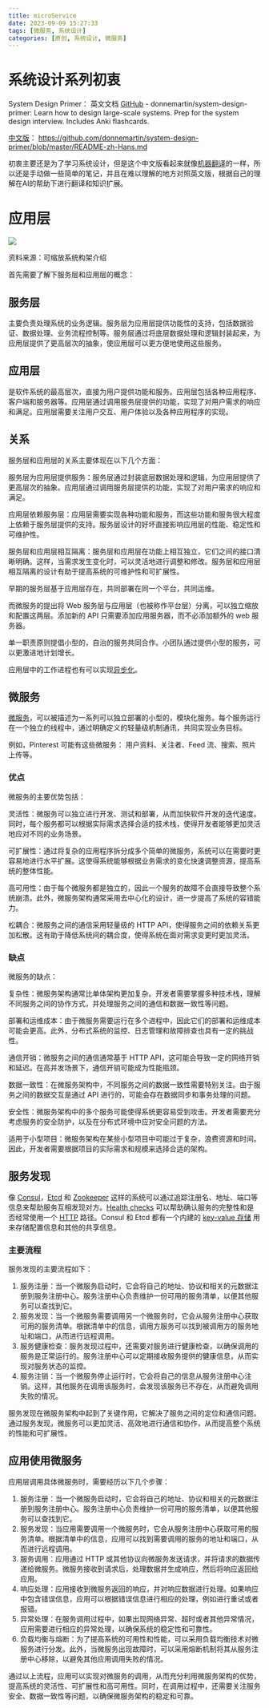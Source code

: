 ```yaml
---
title: microService
date: 2023-09-09 15:27:33
tags: [微服务, 系统设计]
categories: [原创, 系统设计, 微服务]
---
```



系统设计系列初衷
========

System Design Primer： 英文文档 [GitHub](https://so.csdn.net/so/search?q=GitHub&spm=1001.2101.3001.7020) \- donnemartin/system-design-primer: Learn how to design large-scale systems. Prep for the system design interview. Includes Anki flashcards.

[中文版](https://so.csdn.net/so/search?q=%E4%B8%AD%E6%96%87%E7%89%88&spm=1001.2101.3001.7020)： https://github.com/donnemartin/system-design-primer/blob/master/README-zh-Hans.md

初衷主要还是为了学习系统设计，但是这个中文版看起来就像[机器翻译](https://so.csdn.net/so/search?q=%E6%9C%BA%E5%99%A8%E7%BF%BB%E8%AF%91&spm=1001.2101.3001.7020)的一样，所以还是手动做一些简单的笔记，并且在难以理解的地方对照英文版，根据自己的理解在AI的帮助下进行翻译和知识扩展。

应用层
===

![](https://img-blog.csdnimg.cn/8ae191445c534fef94aaaa2726518c2e.png)

资料来源：可缩放系统构架介绍

首先需要了解下服务层和应用层的概念：

服务层
---

主要负责处理系统的业务逻辑。服务层为应用层提供功能性的支持，包括数据验证、数据处理、业务流程控制等。服务层通过将底层数据处理和逻辑封装起来，为应用层提供了更高层次的抽象，使应用层可以更方便地使用这些服务。

应用层
---

是软件系统的最高层次，直接为用户提供功能和服务。应用层包括各种应用程序、客户端和服务器等。应用层通过调用服务层提供的功能，实现了对用户需求的响应和满足。应用层需要关注用户交互、用户体验以及各种应用程序的实现。

关系
--

服务层和应用层的关系主要体现在以下几个方面：

服务层为应用层提供服务：服务层通过封装底层数据处理和逻辑，为应用层提供了更高层次的抽象。应用层通过调用服务层提供的功能，实现了对用户需求的响应和满足。

应用层依赖服务层：应用层需要实现各种功能和服务，而这些功能和服务很大程度上依赖于服务层提供的支持。服务层设计的好坏直接影响应用层的性能、稳定性和可维护性。

服务层和应用层相互隔离：服务层和应用层在功能上相互独立，它们之间的接口清晰明确。这样，当需求发生变化时，可以灵活地进行调整和修改。服务层和应用层相互隔离的设计有助于提高系统的可维护性和可扩展性。

早期的服务层基于应用层存在，共同部署在同一个平台，共同运维。

而微服务的提出将 Web 服务层与应用层（也被称作平台层）分离，可以独立缩放和配置这两层。添加新的 API 只需要添加应用服务器，而不必添加额外的 web 服务器。

单一职责原则提倡小型的，自治的服务共同合作。小团队通过提供小型的服务，可以更激进地计划增长。

应用层中的工作进程也有可以实现[异步化](https://github.com/donnemartin/system-design-primer/blob/master/README-zh-Hans.md#%E5%BC%82%E6%AD%A5 "异步化")。

微服务
---

[微服务](https://en.wikipedia.org/wiki/Microservices "微服务")，可以被描述为一系列可以独立部署的小型的，模块化服务。每个服务运行在一个独立的线程中，通过明确定义的轻量级机制通讯，共同实现业务目标。

例如，Pinterest 可能有这些微服务： 用户资料、关注者、Feed 流、搜索、照片上传等。

### 优点

微服务的主要优势包括：

灵活性：微服务可以独立进行开发、测试和部署，从而加快软件开发的迭代速度。同时，每个服务都可以根据实际需求选择合适的技术栈，使得开发者能够更加灵活地应对不同的业务场景。

可扩展性：通过将复杂的应用程序拆分成多个简单的微服务，系统可以在需要时更容易地进行水平扩展。这使得系统能够根据业务需求的变化快速调整资源，提高系统的整体性能。

高可用性：由于每个微服务都是独立的，因此一个服务的故障不会直接导致整个系统崩溃。此外，微服务架构通常采用去中心化的设计，进一步提高了系统的容错能力。

松耦合：微服务之间的通信采用轻量级的 HTTP API，使得服务之间的依赖关系更加松散。这有助于降低系统间的耦合度，使得系统在面对需求变更时更加灵活。

### 缺点

微服务的缺点：

复杂性：微服务架构通常比单体架构更加复杂。开发者需要掌握多种技术栈，理解不同服务之间的协作方式，并处理服务之间的通信和数据一致性等问题。

部署和运维成本：由于微服务需要运行在多个进程中，因此它们的部署和运维成本可能会更高。此外，分布式系统的监控、日志管理和故障排查也具有一定的挑战性。

通信开销：微服务之间的通信通常基于 HTTP API，这可能会导致一定的网络开销和延迟。在高并发场景下，通信开销可能成为性能瓶颈。

数据一致性：在微服务架构中，不同服务之间的数据一致性需要特别关注。由于服务之间的数据交互是通过 API 进行的，可能会存在数据同步和事务处理的问题。

安全性：微服务架构中的多个服务可能使得系统更容易受到攻击。开发者需要充分考虑服务的安全防护，以及在分布式环境中应对安全问题的方法。

适用于小型项目：微服务架构在某些小型项目中可能过于复杂，浪费资源和时间。因此，开发者需要根据项目的实际需求和规模来选择合适的架构。

服务发现
----

像 [Consul](https://www.consul.io/docs/index.html "Consul")，[Etcd](https://coreos.com/etcd/docs/latest "Etcd") 和 [Zookeeper](http://www.slideshare.net/sauravhaloi/introduction-to-apache-zookeeper "Zookeeper") 这样的系统可以通过追踪注册名、地址、端口等信息来帮助服务互相发现对方。[Health checks](https://www.consul.io/intro/getting-started/checks.html "Health checks") 可以帮助确认服务的完整性和是否经常使用一个 [HTTP](https://github.com/donnemartin/system-design-primer/blob/master/README-zh-Hans.md#%E8%B6%85%E6%96%87%E6%9C%AC%E4%BC%A0%E8%BE%93%E5%8D%8F%E8%AE%AEhttp "HTTP") 路径。Consul 和 Etcd 都有一个内建的 [key-value 存储](https://github.com/donnemartin/system-design-primer/blob/master/README-zh-Hans.md#%E9%94%AE-%E5%80%BC%E5%AD%98%E5%82%A8 "key-value 存储") 用来存储配置信息和其他的共享信息。

### 主要流程

服务发现的主要流程如下：

1.  服务注册：当一个微服务启动时，它会将自己的地址、协议和相关的元数据注册到服务注册中心。服务注册中心负责维护一份可用的服务清单，以便其他服务可以查找到它。
2.  服务发现：当一个微服务需要调用另一个微服务时，它会从服务注册中心获取可用的服务清单。根据清单中的信息，调用方服务可以找到被调用方的服务地址和端口，从而进行远程调用。
3.  服务健康检查：服务发现过程中，还需要对服务进行健康检查，以确保调用的服务是正常运行的。服务注册中心可以定期接收服务提供的健康信息，从而实现对服务状态的监控。
4.  服务注销：当一个微服务停止运行时，它会将自己的信息从服务注册中心注销。这样，其他服务在调用该服务时，会发现该服务已不存在，从而避免调用失败的情况。

服务发现在微服务架构中起到了关键作用，它解决了服务之间的定位和通信问题。通过服务发现，微服务可以更加灵活、高效地进行通信和协作，从而提高整个系统的性能和可扩展性。

应用使用微服务
-------

应用层调用具体微服务时，需要经历以下几个步骤：

1.  服务注册：当一个微服务启动时，它会将自己的地址、协议和相关的元数据注册到服务注册中心。服务注册中心负责维护一份可用的服务清单，以便其他服务可以查找到它。
2.  服务发现：当应用需要调用一个微服务时，它会从服务注册中心获取可用的服务清单。根据清单中的信息，应用可以找到需要调用的服务的地址和端口，从而进行远程调用。
3.  服务调用：应用通过 HTTP 或其他协议向微服务发送请求，并将请求的数据传递给微服务。微服务接收到请求后，处理数据并生成响应，然后将响应返回给应用。
4.  响应处理：应用接收到微服务返回的响应，并对响应数据进行处理。如果响应中包含错误信息，应用可以根据错误信息进行相应的处理，例如进行重试或者报错。
5.  异常处理：在服务调用过程中，如果出现网络异常、超时或者其他异常情况，应用需要进行相应的异常处理，以确保系统的稳定性和可靠性。
6.  负载均衡与熔断：为了提高系统的可用性和性能，可以采用负载均衡技术对微服务进行分发。此外，当微服务出现故障时，可以采用熔断机制将其从服务注册中心移除，以避免其他应用调用失败的情况。

通过以上流程，应用可以实现对微服务的调用，从而充分利用微服务架构的优势，提高系统的灵活性、可扩展性和高可用性。同时，在调用过程中，还需要关注服务安全、数据一致性等问题，以确保微服务架构的稳定和可靠。